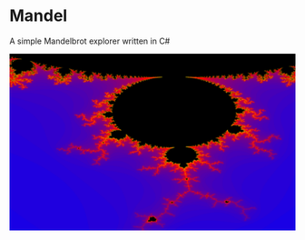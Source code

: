 # Mandel
A simple Mandelbrot explorer written in C#

![Example](https://raw.githubusercontent.com/kristofferkjeldby/Mandel/master/Examples/1.png)
